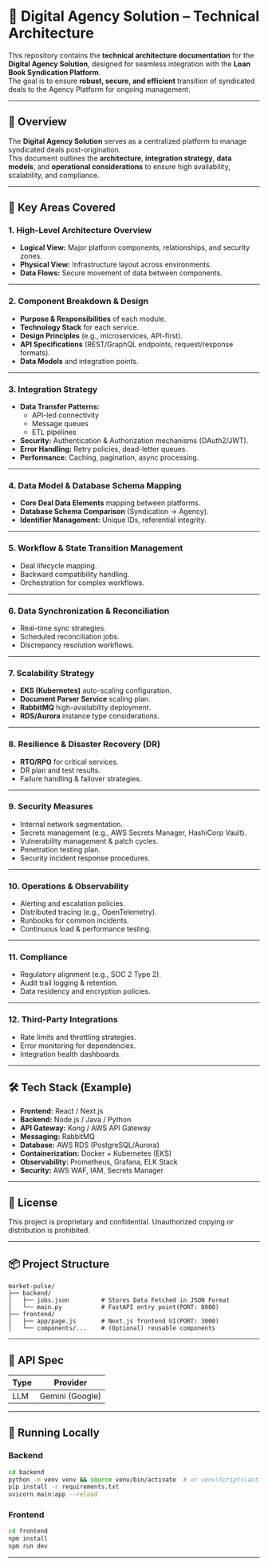 # 📄 Digital Agency Solution – Technical Architecture

This repository contains the **technical architecture documentation** for the **Digital Agency Solution**, designed for seamless integration with the **Loan Book Syndication Platform**.  
The goal is to ensure **robust, secure, and efficient** transition of syndicated deals to the Agency Platform for ongoing management.

---

## 🚀 Overview

The **Digital Agency Solution** serves as a centralized platform to manage syndicated deals post-origination.  
This document outlines the **architecture**, **integration strategy**, **data models**, and **operational considerations** to ensure high availability, scalability, and compliance.

---

## 📌 Key Areas Covered

### 1. High-Level Architecture Overview
- **Logical View:** Major platform components, relationships, and security zones.
- **Physical View:** Infrastructure layout across environments.
- **Data Flows:** Secure movement of data between components.

---

### 2. Component Breakdown & Design
- **Purpose & Responsibilities** of each module.
- **Technology Stack** for each service.
- **Design Principles** (e.g., microservices, API-first).
- **API Specifications** (REST/GraphQL endpoints, request/response formats).
- **Data Models** and integration points.

---

### 3. Integration Strategy
- **Data Transfer Patterns:**
  - API-led connectivity
  - Message queues
  - ETL pipelines
- **Security:** Authentication & Authorization mechanisms (OAuth2/JWT).
- **Error Handling:** Retry policies, dead-letter queues.
- **Performance:** Caching, pagination, async processing.

---

### 4. Data Model & Database Schema Mapping
- **Core Deal Data Elements** mapping between platforms.
- **Database Schema Comparison** (Syndication → Agency).
- **Identifier Management:** Unique IDs, referential integrity.

---

### 5. Workflow & State Transition Management
- Deal lifecycle mapping.
- Backward compatibility handling.
- Orchestration for complex workflows.

---

### 6. Data Synchronization & Reconciliation
- Real-time sync strategies.
- Scheduled reconciliation jobs.
- Discrepancy resolution workflows.

---

### 7. Scalability Strategy
- **EKS (Kubernetes)** auto-scaling configuration.
- **Document Parser Service** scaling plan.
- **RabbitMQ** high-availability deployment.
- **RDS/Aurora** instance type considerations.

---

### 8. Resilience & Disaster Recovery (DR)
- **RTO/RPO** for critical services.
- DR plan and test results.
- Failure handling & failover strategies.

---

### 9. Security Measures
- Internal network segmentation.
- Secrets management (e.g., AWS Secrets Manager, HashiCorp Vault).
- Vulnerability management & patch cycles.
- Penetration testing plan.
- Security incident response procedures.

---

### 10. Operations & Observability
- Alerting and escalation policies.
- Distributed tracing (e.g., OpenTelemetry).
- Runbooks for common incidents.
- Continuous load & performance testing.

---

### 11. Compliance
- Regulatory alignment (e.g., SOC 2 Type 2).
- Audit trail logging & retention.
- Data residency and encryption policies.

---

### 12. Third-Party Integrations
- Rate limits and throttling strategies.
- Error monitoring for dependencies.
- Integration health dashboards.

---


## 🛠 Tech Stack (Example)
- **Frontend:** React / Next.js
- **Backend:** Node.js / Java / Python
- **API Gateway:** Kong / AWS API Gateway
- **Messaging:** RabbitMQ
- **Database:** AWS RDS (PostgreSQL/Aurora)
- **Containerization:** Docker + Kubernetes (EKS)
- **Observability:** Prometheus, Grafana, ELK Stack
- **Security:** AWS WAF, IAM, Secrets Manager

---

## 📜 License
This project is proprietary and confidential. Unauthorized copying or distribution is prohibited.

---


## 📦 Project Structure

```
market-pulse/
├── backend/
│   ├── jobs.json         # Stores Data Fetched in JSON Format
│   └── main.py           # FastAPI entry point(PORT: 8000)
├── frontend/
│   ├── app/page.js       # Next.js frontend UI(PORT: 3000)
│   └── components/...    # (Optional) reusable components
```

---

## 🔑 API Spec

| Type     | Provider       |
|----------|----------------|
| LLM      | Gemini (Google) |

---

## 🧪 Running Locally

### Backend
```bash
cd backend
python -m venv venv && source venv/bin/activate  # or venv\Scripts\activate on Windows
pip install -r requirements.txt
uvicorn main:app --reload
```

### Frontend
```bash
cd frontend
npm install
npm run dev
```

---

